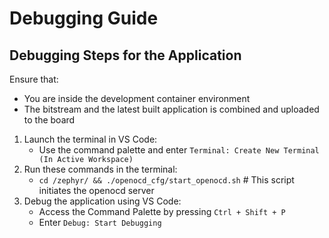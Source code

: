 # Debugging Guide

## Debugging Steps for the Application
Ensure that:
- You are inside the development container environment
- The bitstream and the latest built application is combined and uploaded to the board

1. Launch the terminal in VS Code:
   - Use the command palette and enter `Terminal: Create New Terminal (In Active Workspace)`
2. Run these commands in the terminal:
   - `cd /zephyr/ && ./openocd_cfg/start_openocd.sh`  # This script initiates the openocd server
3. Debug the application using VS Code:
   - Access the Command Palette by pressing `Ctrl + Shift + P`
   - Enter `Debug: Start Debugging`